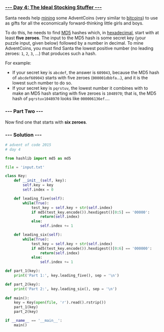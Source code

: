 ### [--- Day 4: The Ideal Stocking Stuffer ---](https://adventofcode.com/2015/day/4)

Santa needs help [mining](https://en.wikipedia.org/wiki/Bitcoin#Mining) some AdventCoins (very similar to [bitcoins](https://en.wikipedia.org/wiki/Bitcoin)) to use as gifts for all the economically forward-thinking little girls and boys.

To do this, he needs to find [MD5](https://en.wikipedia.org/wiki/MD5) hashes which, in [hexadecimal](https://en.wikipedia.org/wiki/Hexadecimal), start with at least **five zeroes**. The input to the MD5 hash is some secret key (your puzzle input, given below) followed by a number in decimal. To mine AdventCoins, you must find Santa the lowest positive number (no leading zeroes: `1`, `2`, `3`, ...) that produces such a hash.

For example:

- If your secret key is `abcdef`, the answer is `609043`, because the MD5 hash of `abcdef609043` starts with five zeroes (`000001dbbfa`...), and it is the lowest such number to do so.
- If your secret key is `pqrstuv`, the lowest number it combines with to make an MD5 hash starting with five zeroes is `1048970`; that is, the MD5 hash of `pqrstuv1048970` looks like `000006136ef`....

### --- Part Two ---

Now find one that starts with **six zeroes**.

### --- Solution ---
```Python
# advent of code 2015
# day 4

from hashlib import md5 as md5

file = 'input.txt'

class Key:
    def __init__(self, key):
        self.key = key
        self.index = 0

    def leading_five(self):
        while(True):
            test_key = self.key + str(self.index)
            if md5(test_key.encode()).hexdigest()[0:5] == '00000':
                return(self.index)
            else:
                self.index += 1

    def leading_six(self):
        while(True):
            test_key = self.key + str(self.index)
            if md5(test_key.encode()).hexdigest()[0:6] == '000000':
                return(self.index)
            else:
                self.index += 1

def part_1(key):
    print('Part 1:', key.leading_five(), sep = '\n')

def part_2(key):
    print('Part 2:', key.leading_six(), sep = '\n')
            
def main():
    key = Key(open(file, 'r').read().rstrip())
    part_1(key)
    part_2(key)

if __name__ == '__main__':
    main()
```